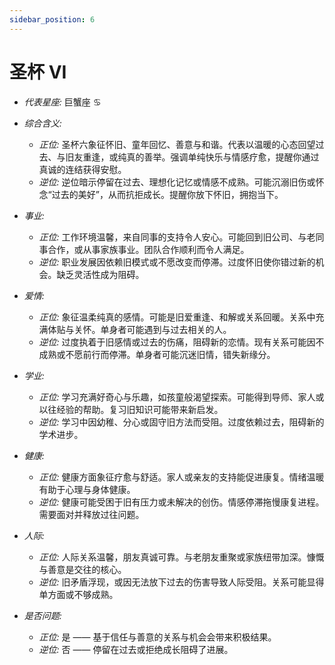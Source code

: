 ```yaml
---
sidebar_position: 6
---
```


# 圣杯 VI

- *代表星座:* 巨蟹座 ♋️
- *综合含义:* 
  - *正位:* 圣杯六象征怀旧、童年回忆、善意与和谐。代表以温暖的心态回望过去、与旧友重逢，或纯真的善举。强调单纯快乐与情感疗愈，提醒你通过真诚的连结获得安慰。
  - *逆位:* 逆位暗示停留在过去、理想化记忆或情感不成熟。可能沉溺旧伤或怀念“过去的美好”，从而抗拒成长。提醒你放下怀旧，拥抱当下。
    
- *事业:* 
  - *正位:* 工作环境温馨，来自同事的支持令人安心。可能回到旧公司、与老同事合作，或从事家族事业。团队合作顺利而令人满足。
  - *逆位:* 职业发展因依赖旧模式或不愿改变而停滞。过度怀旧使你错过新的机会。缺乏灵活性成为阻碍。
    
- *爱情:* 
  - *正位:* 象征温柔纯真的感情。可能是旧爱重逢、和解或关系回暖。关系中充满体贴与关怀。单身者可能遇到与过去相关的人。
  - *逆位:* 过度执着于旧感情或过去的伤痛，阻碍新的恋情。现有关系可能因不成熟或不愿前行而停滞。单身者可能沉迷旧情，错失新缘分。
    
- *学业:* 
  - *正位:* 学习充满好奇心与乐趣，如孩童般渴望探索。可能得到导师、家人或以往经验的帮助。复习旧知识可能带来新启发。
  - *逆位:* 学习中因幼稚、分心或固守旧方法而受阻。过度依赖过去，阻碍新的学术进步。
    
- *健康:* 
  - *正位:* 健康方面象征疗愈与舒适。家人或亲友的支持能促进康复。情绪温暖有助于心理与身体健康。
  - *逆位:* 健康可能受困于旧有压力或未解决的创伤。情感停滞拖慢康复进程。需要面对并释放过往问题。
    
- *人际:* 
  - *正位:* 人际关系温馨，朋友真诚可靠。与老朋友重聚或家族纽带加深。慷慨与善意是交往的核心。
  - *逆位:* 旧矛盾浮现，或因无法放下过去的伤害导致人际受阻。关系可能显得单方面或不够成熟。

    
- *是否问题:* 
  - *正位:* 是 —— 基于信任与善意的关系与机会会带来积极结果。
  - *逆位:* 否 —— 停留在过去或拒绝成长阻碍了进展。

